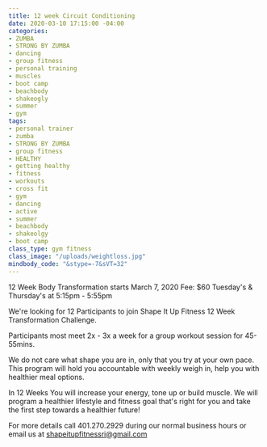 ```yaml
---
title: 12 week Circuit Conditioning
date: 2020-03-10 17:15:00 -04:00
categories:
- ZUMBA
- STRONG BY ZUMBA
- dancing
- group fitness
- personal training
- muscles
- boot camp
- beachbody
- shakeogly
- summer
- gym
tags:
- personal trainer
- zumba
- STRONG BY ZUMBA
- group fitness
- HEALTHY
- getting healthy
- fitness
- workouts
- cross fit
- gym
- dancing
- active
- summer
- beachbody
- shakeolgy
- boot camp
class_type: gym fitness
class_image: "/uploads/weightloss.jpg"
mindbody_code: "&stype=-7&sVT=32"
---
```


12 Week Body Transformation 
starts March 7, 2020 Fee: $60
Tuesday's & Thursday's at 5:15pm - 5:55pm

We're looking for 12 Participants to join Shape It Up Fitness  12 Week Transformation Challenge.
 
Participants most meet 2x - 3x a week for a group workout session for 45-55mins. 

We do not care what shape you are in, only that you try at your own pace. This program will hold you accountable with weekly weigh in, help you with healthier meal options.

In 12 Weeks You will increase your energy, tone up or build muscle. We will program a healthier lifestyle and fitness goal that's right for you and take the first step towards a healthier future! 

For more details call 401.270.2929 during our normal business hours or email us at shapeitupfitnessri@gmail.com

